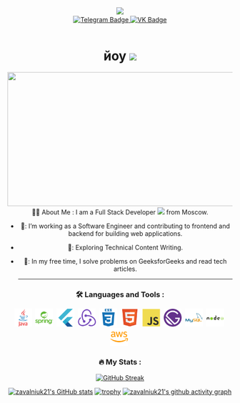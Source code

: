 <div id="header" align="center">
  <img src="https://media.giphy.com/media/GGsdLxyxyE3Sw/giphy.gif" width="100"/>
</div>
<div id="badges" align="center">
  <a href="your-linkedin-URL">
    <img src="https://img.shields.io/badge/Telegram-blue?style=for-the-badge&logo=Telegram&logoColor=white" alt="Telegram Badge"/>
  </a>
  <a href="your-youtube-URL">
    <img src="https://img.shields.io/badge/VK-blue?style=for-the-badge&logo=VK&logoColor=white" alt="VK Badge"/>
  </a>
</div>
<div id="viewprof" align="center">
  <img src="https://komarev.com/ghpvc/?username= zavalniuk21&style=flat-square&color=blue" alt=""/>
</div>
<div id="heythere" align="center">
  <h1>
  йоу
  <img src="https://media.giphy.com/media/5cdenDXni65aM/giphy.gif" width="30px"/>
</h1>
<div align="center">
<img src="https://media.giphy.com/media/JcEbzHIM7lJBe/giphy.gif" width="600" height="300"/>
</div>
👨‍💻 About Me : I am a Full Stack Developer <img src="https://media.giphy.com/media/KpACNEh8jXK2Q/giphy.gif" width="100"> from Moscow.
  
- 🌸: I’m working as a Software Engineer and contributing to frontend and backend for building web applications.

- 🍮: Exploring Technical Content Writing.

- 🍨: In my free time, I solve problems on GeeksforGeeks and read tech articles.
  
  ---
### :hammer_and_wrench: Languages and Tools :

  <div>
  <img src="https://github.com/devicons/devicon/blob/master/icons/java/java-original-wordmark.svg" title="Java" alt="Java" width="40" height="40"/>&nbsp;
  <img src="https://github.com/devicons/devicon/blob/master/icons/spring/spring-original-wordmark.svg" title="Spring" alt="Spring" width="40" height="40"/>&nbsp;
  <img src="https://github.com/devicons/devicon/blob/master/icons/flutter/flutter-original.svg" title="Flutter" alt="Flutter" width="40" height="40"/>&nbsp;
  <img src="https://github.com/devicons/devicon/blob/master/icons/redux/redux-original.svg" title="Redux" alt="Redux " width="40" height="40"/>&nbsp;
  <img src="https://github.com/devicons/devicon/blob/master/icons/css3/css3-plain-wordmark.svg"  title="CSS3" alt="CSS" width="40" height="40"/>&nbsp;
  <img src="https://github.com/devicons/devicon/blob/master/icons/html5/html5-original.svg" title="HTML5" alt="HTML" width="40" height="40"/>&nbsp;
  <img src="https://github.com/devicons/devicon/blob/master/icons/javascript/javascript-original.svg" title="JavaScript" alt="JavaScript" width="40" height="40"/>&nbsp;
  <img src="https://github.com/devicons/devicon/blob/master/icons/gatsby/gatsby-original.svg" title="Gatsby"  alt="Gatsby" width="40" height="40"/>&nbsp;
  <img src="https://github.com/devicons/devicon/blob/master/icons/mysql/mysql-original-wordmark.svg" title="MySQL"  alt="MySQL" width="40" height="40"/>&nbsp;
  <img src="https://github.com/devicons/devicon/blob/master/icons/nodejs/nodejs-original-wordmark.svg" title="NodeJS" alt="NodeJS" width="40" height="40"/>&nbsp;
  <img src="https://github.com/devicons/devicon/blob/master/icons/amazonwebservices/amazonwebservices-plain-wordmark.svg" title="AWS" alt="AWS" width="40" height="40"/>&nbsp;

### :fire: My Stats :
  [![GitHub Streak](http://github-readme-streak-stats.herokuapp.com?user=zavalniuk21&theme=highcontrast&locale=ru&date_format=M%20j%5B%2C%20Y%5D)](https://git.io/streak-stats)
    
[![zavalniuk21's GitHub stats](https://github-readme-stats.vercel.app/api?username=zavalniuk21)](https://github.com/zavalniuk21/github-readme-stats)
[![trophy](https://github-profile-trophy.vercel.app/?username=zavalniuk21)](https://github.com/zavalniuk21/github-profile-trophy)
[![zavalniuk21's github activity graph](https://activity-graph.herokuapp.com/graph?username=zavalniuk21)](https://github.com/zavalniuk21/github-readme-activity-graph)
